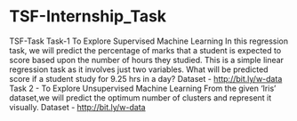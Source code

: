 # TSF-Internship_Task
TSF-Task 
Task-1 To Explore Supervised Machine Learning In this regression task, we will predict the percentage of marks that a student is expected to score based upon the number of hours they studied. This is a simple linear regression task as it involves just two variables. What will be predicted score if a student study for 9.25 hrs in a day?
Dataset - http://bit.ly/w-data 
Task 2 - To Explore Unsupervised Machine Learning From the given ‘Iris’ dataset,we will predict the optimum number of clusters and represent it visually.
Dataset - http://bit.ly/w-data
